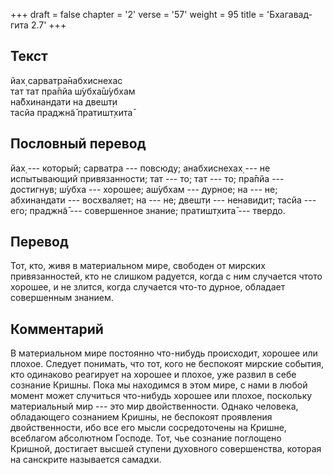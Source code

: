 +++
draft = false
chapter = '2'
verse = '57'
weight = 95
title = 'Бхагавад-гита 2.7'
+++
## Текст

йах̣ сарватра̄набхиснехас  
тат тат пра̄пйа ш́убха̄ш́убхам  
на̄бхинандати на двешт̣и  
тасйа праджн̃а̄ пратишт̣хита̄

## Пословный перевод

йах̣ --- который; сарватра --- повсюду; анабхиснехах̣ --- не испытывающий
привязанности; тат --- то; тат --- то; пра̄пйа --- достигнув; ш́убха ---
хорошее; аш́убхам --- дурное; на --- не; абхинандати --- восхваляет; на
--- не; двешт̣и --- ненавидит; тасйа --- его; праджн̃а̄ --- совершенное
знание; пратишт̣хита̄ --- твердо.

## Перевод

Тот, кто, живя в материальном мире, свободен от мирских привязанностей,
кто не слишком радуется, когда с ним случается чтото хорошее, и не
злится, когда случается что-то дурное, обладает совершенным знанием.

## Комментарий

В материальном мире постоянно что-нибудь происходит, хорошее или плохое.
Следует понимать, что тот, кого не беспокоят мирские события, кто
одинаково реагирует на хорошее и плохое, уже развил в себе сознание
Кришны. Пока мы находимся в этом мире, с нами в любой момент может
случиться что-нибудь хорошее или плохое, поскольку материальный мир ---
это мир двойственности. Однако человека, обладающего сознанием Кришны,
не беспокоят проявления двойственности, ибо все его мысли сосредоточены
на Кришне, всеблагом абсолютном Господе. Тот, чье сознание поглощено
Кришной, достигает высшей ступени духовного совершенства, которая на
санскрите называется самадхи.
